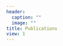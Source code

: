```yaml
---
header:
  caption: ""
  image: ""
title: Publications
view: 1
---
```


<a href="https://scholar.google.com/citations?user=ZJKaC14AAAAJ&hl=en" target="_blank"><i class="ai ai-google-scholar ai-2x"></i></a> 
<a href="https://orcid.org/0000-0001-9122-8286" target="_blank"><i class="ai ai-orcid ai-2x" style="color: #a6ce39"></i></a>
<a href=" http://lattes.cnpq.br/2551680045602044" target="_blank"><i class="ai ai-lattes ai-2x" style="color: #01629B"></i></a>
